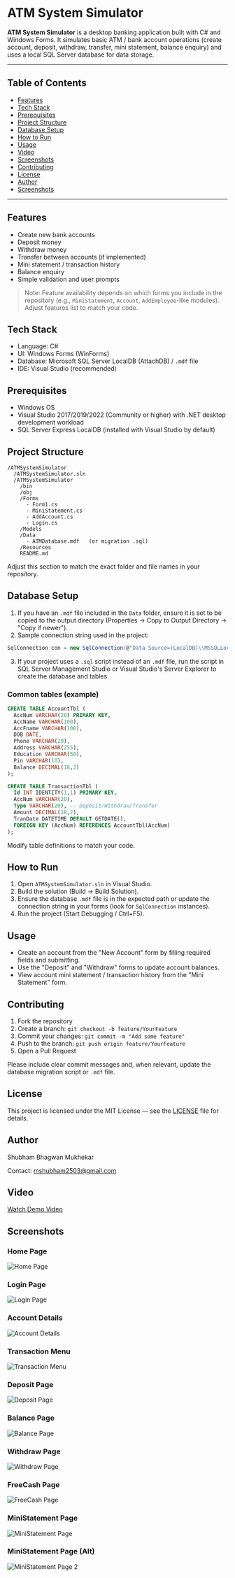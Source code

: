 # ATM System Simulator

**ATM System Simulator** is a desktop banking application built with C# and Windows Forms. It simulates basic ATM / bank account operations (create account, deposit, withdraw, transfer, mini statement, balance enquiry) and uses a local SQL Server database for data storage.

---

## Table of Contents

* [Features](#features)
* [Tech Stack](#tech-stack)
* [Prerequisites](#prerequisites)
* [Project Structure](#project-structure)
* [Database Setup](#database-setup)
* [How to Run](#how-to-run)
* [Usage](#usage)
* [Video](#Video)
* [Screenshots](#screenshots)
* [Contributing](#contributing)
* [License](#license)
* [Author](#author)
* [Screenshots](#author)
  
---

## Features

* Create new bank accounts
* Deposit money
* Withdraw money
* Transfer between accounts (if implemented)
* Mini statement / transaction history
* Balance enquiry
* Simple validation and user prompts

> Note: Feature availability depends on which forms you include in the repository (e.g., `MiniStatement`, `Account`, `AddEmployee`-like modules). Adjust features list to match your code.

## Tech Stack

* Language: C#
* UI: Windows Forms (WinForms)
* Database: Microsoft SQL Server LocalDB (AttachDB) / `.mdf` file
* IDE: Visual Studio (recommended)

## Prerequisites

* Windows OS
* Visual Studio 2017/2019/2022 (Community or higher) with .NET desktop development workload
* SQL Server Express LocalDB (installed with Visual Studio by default)

## Project Structure

```
/ATMSystemSimulator
  /ATMSystemSimulator.sln
  /ATMSystemSimulator
    /bin
    /obj
    /Forms
      - Form1.cs
      - MiniStatement.cs
      - AddAccount.cs
      - Login.cs
    /Models
    /Data
      - ATMDatabase.mdf   (or migration .sql)
    /Resources
    README.md
```

Adjust this section to match the exact folder and file names in your repository.

## Database Setup

1. If you have an `.mdf` file included in the `Data` folder, ensure it is set to be copied to the output directory (Properties -> Copy to Output Directory -> "Copy if newer").
2. Sample connection string used in the project:

```csharp
SqlConnection con = new SqlConnection(@"Data Source=(LocalDB)\\MSSQLLocalDB;AttachDbFilename=|DataDirectory|\\ATMDatabase.mdf;Integrated Security=True;Connect Timeout=30");
```

3. If your project uses a `.sql` script instead of an `.mdf` file, run the script in SQL Server Management Studio or Visual Studio's Server Explorer to create the database and tables.

### Common tables (example)

```sql
CREATE TABLE AccountTbl (
  AccNum VARCHAR(20) PRIMARY KEY,
  AccName VARCHAR(100),
  AccFname VARCHAR(100),
  DOB DATE,
  Phone VARCHAR(20),
  Address VARCHAR(255),
  Education VARCHAR(50),
  Pin VARCHAR(10),
  Balance DECIMAL(18,2)
);

CREATE TABLE TransactionTbl (
  Id INT IDENTITY(1,1) PRIMARY KEY,
  AccNum VARCHAR(20),
  Type VARCHAR(20), -- Deposit/Withdraw/Transfer
  Amount DECIMAL(18,2),
  TranDate DATETIME DEFAULT GETDATE(),
  FOREIGN KEY (AccNum) REFERENCES AccountTbl(AccNum)
);
```

Modify table definitions to match your code.

## How to Run

1. Open `ATMSystemSimulator.sln` in Visual Studio.
2. Build the solution (Build -> Build Solution).
3. Ensure the database `.mdf` file is in the expected path or update the connection string in your forms (look for `SqlConnection` instances).
4. Run the project (Start Debugging / Ctrl+F5).

## Usage

* Create an account from the "New Account" form by filling required fields and submitting.
* Use the "Deposit" and "Withdraw" forms to update account balances.
* View account mini statement / transaction history from the "Mini Statement" form.

## Contributing

1. Fork the repository
2. Create a branch: `git checkout -b feature/YourFeature`
3. Commit your changes: `git commit -m "Add some feature"`
4. Push to the branch: `git push origin feature/YourFeature`
5. Open a Pull Request

Please include clear commit messages and, when relevant, update the database migration script or `.mdf` file.

## License

This project is licensed under the MIT License — see the [LICENSE](LICENSE) file for details.

## Author

Shubham Bhagwan Mukhekar

Contact: mshubham2503@gmail.com

## Video
[Watch Demo Video](https://drive.google.com/file/d/1uT0UD4Lki7AvdWouwRLVOZilRlEUSFnb/view?usp=sharing)

## Screenshots

### Home Page
![Home Page](https://github.com/user-attachments/assets/ee8cd478-f911-4477-8973-5e988cb9e839)

### Login Page
![Login Page](https://github.com/user-attachments/assets/665404d4-7ff8-4a66-8b0d-7e755064bfc8)

### Account Details
![Account Details](https://github.com/user-attachments/assets/905401b1-20cd-4128-a601-89c8c6990375)

### Transaction Menu
![Transaction Menu](https://github.com/user-attachments/assets/36c0a892-3a08-4883-af19-ec6470883fae)

### Deposit Page
![Deposit Page](https://github.com/user-attachments/assets/846aa4ed-04ae-4947-9e73-0ad3fb8ad4d1)

### Balance Page
![Balance Page](https://github.com/user-attachments/assets/28cd6ea2-e24c-4b43-8616-2caf40cb7757)

### Withdraw Page
![Withdraw Page](https://github.com/user-attachments/assets/5b5ff29f-e28b-469d-a754-9a4ddf80a6be)

### FreeCash Page
![FreeCash Page](https://github.com/user-attachments/assets/53b3c1b5-5793-4917-927f-4fa54d054e43)

### MiniStatement Page
![MiniStatement Page](https://github.com/user-attachments/assets/62bda9fd-5adc-481b-858a-5024a073d476)

### MiniStatement Page (Alt)
![MiniStatement Page 2](https://github.com/user-attachments/assets/ed0bf57c-a4fd-4f94-ab96-6f57475d592b)

